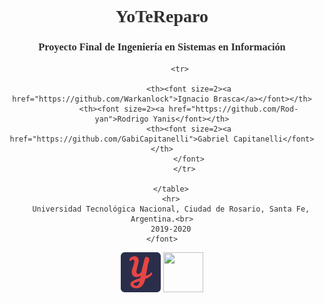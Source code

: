<div align="center">
	<font color="#303030" face="verdana">
	    <h1><b>YoTeReparo</b></h1>
	    <h3>Proyecto Final de Ingeniería en Sistemas en Información</h3>
	    <table width=100%>
	       	
	        <tr>
	            
                <th><font size=2><a href="https://github.com/Warkanlock">Ignacio Brasca</a></font></th>
                <th><font size=2><a href="https://github.com/Rod-yan">Rodrigo Yanis</font></th>
                <th><font size=2><a href="https://github.com/GabiCapitanelli">Gabriel Capitanelli</font></th>
                </font>
              </tr>
              
	    </table>
	    <hr>
	    Universidad Tecnológica Nacional, Ciudad de Rosario, Santa Fe, Argentina.<br>
	    2019-2020
	</font>
</div>
<p align="center">
	<img width="64" height="64" src="https://github.com/Rod-yan/YoTeReparo/blob/master/yotereparo.js/public/android-chrome-512x512.png?raw=true">
	<img width="64" height="64" src="https://upload.wikimedia.org/wikipedia/commons/6/67/UTN_logo.jpg">
</p>
